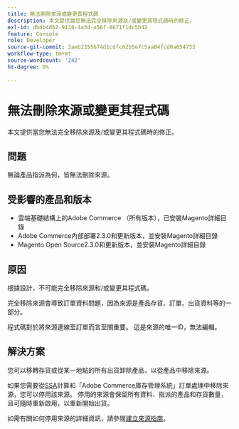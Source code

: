 ```yaml
---
title: 無法刪除來源或變更其程式碼
description: 本文提供當您無法完全移除來源及/或變更其程式碼時的修正。
exl-id: dbdb4d62-9138-4a3d-a58f-8671f1dc5b42
feature: Console
role: Developer
source-git-commit: 2aeb2355b74d1cdfc62b5e7c5aa04fcd0a654733
workflow-type: tm+mt
source-wordcount: '242'
ht-degree: 0%

---
```


# 無法刪除來源或變更其程式碼

本文提供當您無法完全移除來源及/或變更其程式碼時的修正。

## 問題

無論產品指派為何，皆無法刪除來源。

## 受影響的產品和版本

* 雲端基礎結構上的Adobe Commerce （所有版本），已安裝Magento詳細目錄
* Adobe Commerce內部部署2.3.0和更新版本，並安裝Magento詳細目錄
* Magento Open Source2.3.0和更新版本，並安裝Magento詳細目錄

## 原因

根據設計，不可能完全移除來源和/或變更其程式碼。

完全移除來源會導致訂單資料問題，因為來源是產品存貨、訂單、出貨資料等的一部分。

程式碼對於將來源連線至訂單而言至關重要。 這是來源的唯一ID，無法編輯。

## 解決方案

您可以移轉存貨或從某一地點的所有出貨卸除產品，以從產品中移除來源。

如果您需要從[SSA](https://experienceleague.adobe.com/en/docs/commerce-admin/inventory/basics/selection-reservations)計算和「Adobe Commerce庫存管理系統」訂單處理中移除來源，您可以停用該來源。 停用的來源會保留所有資料、指派的產品和存貨數量，且可隨時重新啟用，以重新開始出貨。

如需有關如何停用來源的詳細資訊，請參閱[建立來源指南](https://github.com/magento/inventory/wiki/Create-Sources#disable-sources)。
